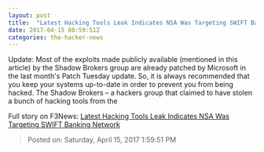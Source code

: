 ```yaml
---
layout: post
title:  "Latest Hacking Tools Leak Indicates NSA Was Targeting SWIFT Banking Network"
date: 2017-04-15 08:59:51Z
categories: the-hacker-news
---
```


Update: Most of the exploits made publicly available (mentioned in this article) by the Shadow Brokers group are already patched by Microsoft in the last month's Patch Tuesday update. So, it is always recommended that you keep your systems up-to-date in order to prevent you from being hacked. The Shadow Brokers – a hackers group that claimed to have stolen a bunch of hacking tools from the


Full story on F3News: [Latest Hacking Tools Leak Indicates NSA Was Targeting SWIFT Banking Network](http://www.f3nws.com/n/xKdpFB)

> Posted on: Saturday, April 15, 2017 1:59:51 PM
